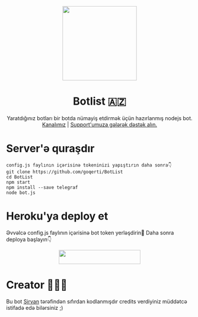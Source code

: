 <div align="center">
  <img src="https://telegra.ph/file/28350589ea7c036398166.jpg" width="200" height="200">
  <h1>Botlist 🇦🇿</h1>
</div>
<p align="center">
    Yaratdığınız botları bir botda nümayiş etdirmək üçün hazırlanmış nodejs bot.
    <br>
        <a href="https://t.me/sirvaninblogu">Kanalımız</a> |
        <a href="https://t.me/alphasupportaz">Support'umuza gələrək dəstək alın.</a>
    <br>

# Server'ə quraşdır
```
config.js faylının içərisinə tokeninizi yapıştırın daha sonra👇
git clone https://github.com/goqerti/BotList
cd BotList
npm start
npm install --save telegraf
node bot.js
```

# Heroku'ya deploy et
Əvvəlcə config.js faylının içərisinə bot token yerləşdirin🤗
Daha sonra deploya başlayın👇
<p align="center"><a href="https://heroku.com/deploy?template=https://github.com/Teamabasof/botlist"> <img src="https://img.shields.io/badge/Deploy%20To%20Heroku-red?style=for-the-badge&logo=heroku" width="220" height="38.45"/></a></p>

# Creator 👨🏻‍💻
Bu bot [Şirvan](https://t.me/sirvhan) tərəfindən sıfırdan kodlanmışdır credits verdiyiniz müddətcə istifadə edə bilərsiniz ;)
